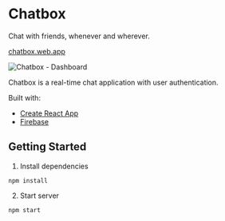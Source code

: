 # Chatbox

Chat with friends, whenever and wherever. 

[chatbox.web.app](https://chatbox.web.app/)

![Chatbox - Dashboard](https://i.imgur.com/M4wQON4.png)

Chatbox is a real-time chat application with user authentication.

Built with:
* [Create React App](https://create-react-app.dev/docs/getting-started/)
* [Firebase](https://firebase.google.com/)

## Getting Started
1. Install dependencies

```
npm install
```

2. Start server

```
npm start
```

